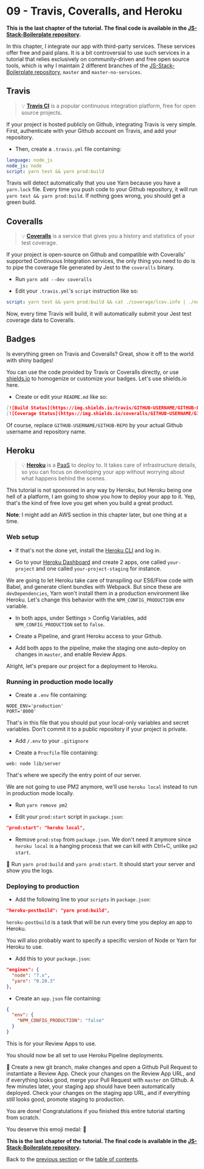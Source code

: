 # 09 - Travis, Coveralls, and Heroku

**This is the last chapter of the tutorial. The final code is available in the [JS-Stack-Boilerplate repository](https://github.com/verekia/js-stack-boilerplate).**

In this chapter, I integrate our app with third-party services. These services offer free and paid plans. It is a bit controversial to use such services in a tutorial that relies exclusively on community-driven and free open source tools, which is why I maintain 2 different branches of the [JS-Stack-Boilerplate repository](https://github.com/verekia/js-stack-boilerplate), `master` and `master-no-services`.

## Travis

> 💡 **[Travis CI](https://travis-ci.org/)** is a popular continuous integration platform, free for open source projects.

If your project is hosted publicly on Github, integrating Travis is very simple. First, authenticate with your Github account on Travis, and add your repository.

- Then, create a `.travis.yml` file containing:

```yaml
language: node_js
node_js: node
script: yarn test && yarn prod:build
```

Travis will detect automatically that you use Yarn because you have a `yarn.lock` file. Every time you push code to your Github repository, it will run `yarn test && yarn prod:build`. If nothing goes wrong, you should get a green build.

## Coveralls

> 💡 **[Coveralls](https://coveralls.io)** is a service that gives you a history and statistics of your test coverage.

If your project is open-source on Github and compatible with Coveralls' supported Continuous Integration services, the only thing you need to do is to pipe the coverage file generated by Jest to the `coveralls` binary.

- Run `yarn add --dev coveralls`

- Edit your `.travis.yml`'s `script` instruction like so:

```yaml
script: yarn test && yarn prod:build && cat ./coverage/lcov.info | ./node_modules/coveralls/bin/coveralls.js
```

Now, every time Travis will build, it will automatically submit your Jest test coverage data to Coveralls.

## Badges

Is everything green on Travis and Coveralls? Great, show it off to the world with shiny badges!

You can use the code provided by Travis or Coveralls directly, or use [shields.io](http://shields.io/) to homogenize or customize your badges. Let's use shields.io here.

- Create or edit your `README.md` like so:

```md
[![Build Status](https://img.shields.io/travis/GITHUB-USERNAME/GITHUB-REPO.svg?style=flat-square)](https://travis-ci.org/GITHUB-USERNAME/GITHUB-REPO)
[![Coverage Status](https://img.shields.io/coveralls/GITHUB-USERNAME/GITHUB-REPO.svg?style=flat-square)](https://coveralls.io/github/GITHUB-USERNAME/GITHUB-REPO?branch=master)
```

Of course, replace `GITHUB-USERNAME/GITHUB-REPO` by your actual Github username and repository name.

## Heroku

> 💡 **[Heroku](https://www.heroku.com/)** is a [PaaS](https://en.wikipedia.org/wiki/Platform_as_a_service) to deploy to. It takes care of infrastructure details, so you can focus on developing your app without worrying about what happens behind the scenes.

This tutorial is not sponsored in any way by Heroku, but Heroku being one hell of a platform, I am going to show you how to deploy your app to it. Yep, that's the kind of free love you get when you build a great product.

**Note**: I might add an AWS section in this chapter later, but one thing at a time.

### Web setup

- If that's not the done yet, install the [Heroku CLI](https://devcenter.heroku.com/articles/getting-started-with-nodejs) and log in.

- Go to your [Heroku Dashboard](https://dashboard.heroku.com/) and create 2 apps, one called `your-project` and one called `your-project-staging` for instance.

We are going to let Heroku take care of transpiling our ES6/Flow code with Babel, and generate client bundles with Webpack. But since these are `devDependencies`, Yarn won't install them in a production environment like Heroku. Let's change this behavior with the `NPM_CONFIG_PRODUCTION` env variable.

- In both apps, under Settings > Config Variables, add `NPM_CONFIG_PRODUCTION` set to `false`.

- Create a Pipeline, and grant Heroku access to your Github.

- Add both apps to the pipeline, make the staging one auto-deploy on changes in `master`, and enable Review Apps.

Alright, let's prepare our project for a deployment to Heroku.

### Running in production mode locally

- Create a `.env` file containing:

```.env
NODE_ENV='production'
PORT='8000'
```

That's in this file that you should put your local-only variables and secret variables. Don't commit it to a public repository if your project is private.

- Add `/.env` to your `.gitignore`

- Create a `Procfile` file containing:

```Procfile
web: node lib/server
```

That's where we specify the entry point of our server.

We are not going to use PM2 anymore, we'll use `heroku local` instead to run in production mode locally.

- Run `yarn remove pm2`

- Edit your `prod:start` script in `package.json`:

```json
"prod:start": "heroku local",
```

- Remove `prod:stop` from `package.json`. We don't need it anymore since `heroku local` is a hanging process that we can kill with Ctrl+C, unlike `pm2 start`.

🏁 Run `yarn prod:build` and `yarn prod:start`. It should start your server and show you the logs.

### Deploying to production

- Add the following line to your `scripts` in `package.json`:

```json
"heroku-postbuild": "yarn prod:build",
```

`heroku-postbuild` is a task that will be run every time you deploy an app to Heroku.

You will also probably want to specify a specific version of Node or Yarn for Heroku to use.

- Add this to your `package.json`:

```json
"engines": {
  "node": "7.x",
  "yarn": "0.20.3"
},
```

- Create an `app.json` file containing:

```json
{
  "env": {
    "NPM_CONFIG_PRODUCTION": "false"
  }
}
```

This is for your Review Apps to use.

You should now be all set to use Heroku Pipeline deployments.

🏁 Create a new git branch, make changes and open a Github Pull Request to instantiate a Review App. Check your changes on the Review App URL, and if everything looks good, merge your Pull Request with `master` on Github. A few minutes later, your staging app should have been automatically deployed. Check your changes on the staging app URL, and if everything still looks good, promote staging to production.

You are done! Congratulations if you finished this entire tutorial starting from scratch.

You deserve this emoji medal: 🏅

**This is the last chapter of the tutorial. The final code is available in the [JS-Stack-Boilerplate repository](https://github.com/verekia/js-stack-boilerplate).**

Back to the [previous section](/tutorial/08-bootstrap-jss) or the [table of contents](https://github.com/verekia/js-stack-from-scratch#table-of-contents).
